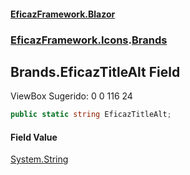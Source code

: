 #### [EficazFramework.Blazor](EficazFrameworkBlazor.md 'EficazFramework Blazor')
### [EficazFramework.Icons](EficazFrameworkBlazor.md#EficazFramework.Icons 'EficazFramework.Icons').[Brands](EficazFramework.Icons/Brands.md 'EficazFramework.Icons.Brands')

## Brands.EficazTitleAlt Field

ViewBox Sugerido: 0 0 116 24

```csharp
public static string EficazTitleAlt;
```

#### Field Value
[System.String](https://docs.microsoft.com/en-us/dotnet/api/System.String 'System.String')